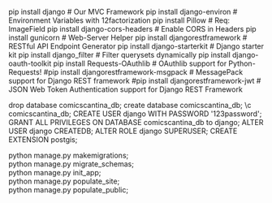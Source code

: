 pip install django                        # Our MVC Framework
pip install django-environ                # Environment Variables with 12factorization
pip install Pillow                        # Req: ImageField
pip install django-cors-headers           # Enable CORS in Headers
pip install gunicorn                      # Web-Server Helper
pip install djangorestframework           # RESTful API Endpoint Generator
pip install django-starterkit             # Django starter kit
pip install django_filter                 # Filter querysets dynamically
pip install django-oauth-toolkit
pip install Requests-OAuthlib             # OAuthlib support for Python-Requests!
#pip install djangorestframework-msgpack   # MessagePack support for Django REST framework
#pip install djangorestframework-jwt       # JSON Web Token Authentication support for Django REST Framework


drop database comicscantina_db;
create database comicscantina_db;
\c comicscantina_db;
CREATE USER django WITH PASSWORD '123password';
GRANT ALL PRIVILEGES ON DATABASE comicscantina_db to django;
ALTER USER django CREATEDB;
ALTER ROLE django SUPERUSER;
CREATE EXTENSION postgis;


python manage.py makemigrations; \
python manage.py migrate_schemas; \
python manage.py init_app; \
python manage.py populate_site; \
python manage.py populate_public;
